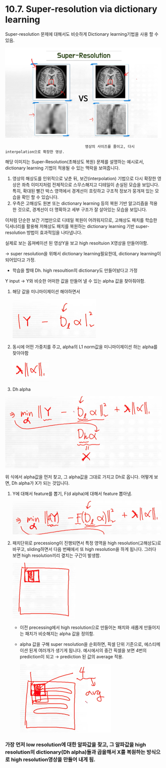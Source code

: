 # 10.7. Super-resolution via dictionary learning

Super-resolution 문제에 대해서도 비슷하게 Dictionary learning기법을 사용 할 수 있음.

![스크린샷 2025-06-18 22.38.28.png](/assets/의료인공지능/10_7_Super-resolution_via_dictionary_learning/image.png)

                                        영상의 사이즈를 줄이고, 다시 interpolation으로 확장한 영상.

해당 이미지는 Super-Resolution(초해상도 복원) 문제를 설명하는 예시로서, dictionary learning 기법이 적용될 수 있는 맥락을 보여줍니다.

1. 영상의 해상도를 인위적으로 낮춘 뒤, 보간(interpolation) 기법으로 다시 확장한 영상은 좌측 이미지처럼  전체적으로 스무스해지고 디테일이 손실된 모습을 보입니다. 
특히, 확대된 빨간 박스 영역에서 경계선이 흐릿하고 구조적 정보가 뭉개져 있는 모습을 확인 할 수 있습니다.
2. 우측은 고해상도 원본 또는 dictionary learning 등의 복원 기반 알고리즘을 적용한 것으로, 경계선이 더 명확하고 세부 구조가 잘 살아있는 모습을 보입니다.

이처럼 단순한 보간 기법만으로 디테일 복원이 어려워지므로, 고해상도 패치를 학습한 딕셔너리를 활용해 저해상도 패치를 복원하는 dictionary learning 기반 super-resolution 방법이 효과적임을 나타냅니다.

실제로 보는 옵져베이션 된 영상Y을 보고 high resoltuion X영상을 만들어야함.

→ super resolution을 위해서 dictionary learning필요한데,  dictionary learning이 되어있다고 가정.

- 학습을 할때 Dh. high resoultion의 dictionary도 만들어놨다고 가정

Y input → Y와 비슷한 어떠한 값을 만들어 낼 수 있는 alpha 값을 찾아줘야함.

1. 해당 값을 미니마이제이션 해야하면서
    
    ![스크린샷 2025-06-18 22.50.24.png](/assets/의료인공지능/10_7_Super-resolution_via_dictionary_learning/image_1.png)
    
2. 동시에 어떤 가중치를 주고, alpha의 L1 norm값을 미니마이제이션 하는 alpha를 찾아야함
    
    ![스크린샷 2025-06-18 22.53.21.png](/assets/의료인공지능/10_7_Super-resolution_via_dictionary_learning/image_2.png)
    

1. Dh alpha

![스크린샷 2025-06-18 22.56.36.png](/assets/의료인공지능/10_7_Super-resolution_via_dictionary_learning/image_3.png)

위 식에서 alpha값을 먼저 찾고, 그 alpha값을 그대로 가지고 Dh로 옵니다. 어떻게 보면, Dh alpha가 X가 되는 것입니다.

1. Y에 대해서 feature를 뽑기, F(d alpha)에 대해서 feature 뽑아냄.
    
    ![스크린샷 2025-06-18 22.59.59.png](/assets/의료인공지능/10_7_Super-resolution_via_dictionary_learning/image_4.png)
    
2. 패치단위로 precessiong이 진행되면서 특정 영역을 high resolution(고해상도)로 바꾸고, sliding하면서 다음 번째에서 또 high resolution을 하게 됩니다. 
그러다 보면 high resolution끼리 곂치는 구간이 발생함.
    
    ![스크린샷 2025-06-18 23.04.49.png](/assets/의료인공지능/10_7_Super-resolution_via_dictionary_learning/image_5.png)
    
    - 이전 precessing에서 high resolution으로 만들어논 패치와 새롭게 만들어지는 패치가 비슷해지는 alpha 값을 정의함.
    - alpha 값을 구해 super resolution을 순회하면, 픽셀 단위 기준으로, 에스티메이션 된게 여러개가 생기게 됩니다. 예시에서의 중간 픽셀을 보면 4번의 prediction이 되고 → prediction 된 값의 average 적용.
        
        ![스크린샷 2025-06-18 23.07.26.png](/assets/의료인공지능/10_7_Super-resolution_via_dictionary_learning/image_6.png)
        

### 가장 먼저 low resolution에 대한 알파값을 찾고, 그 알파값을 high resolution의 dictionary(Dh alpha)들과 곱을해서 X를 복원하는 방식으로 high resolution영상을 만들어 내게 됨.
